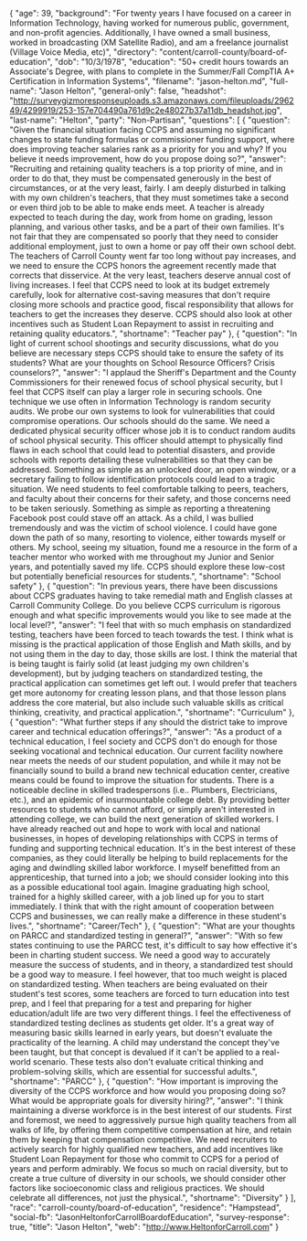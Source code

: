 {
  "age": 39,
  "background": "For twenty years I have focused on a career in Information Technology, having worked for numerous public, government, and non-profit agencies. Additionally, I have owned a small business, worked in broadcasting (XM Satellite Radio), and am a freelance journalist (Village Voice Media, etc)",
  "directory": "content/carroll-county/board-of-education",
  "dob": "10/3/1978",
  "education": "50+ credit hours towards an Associate's Degree, with plans to complete in the Summer/Fall CompTIA A+ Certification in Information Systems",
  "filename": "jason-helton.md",
  "full-name": "Jason Helton",
  "general-only": false,
  "headshot": "http://surveygizmoresponseuploads.s3.amazonaws.com/fileuploads/296249/4299919/253-157e704490a761d9c2e48027b37a11db_headshot.jpg",
  "last-name": "Helton",
  "party": "Non-Partisan",
  "questions": [
    {
      "question": "Given the financial situation facing CCPS and assuming no significant changes to state funding formulas or commissioner funding support, where does improving teacher salaries rank as a priority for you and why? If you believe it needs improvement, how do you propose doing so?",
      "answer": "Recruiting and retaining quality teachers is a top priority of mine, and in order to do that, they must be compensated generously in the best of circumstances, or at the very least, fairly. I am deeply disturbed in talking with my own children's teachers, that they must sometimes take a second or even third job to be able to make ends meet. A teacher is already expected to teach during the day, work from home on grading, lesson planning, and various other tasks, and be a part of their own families. It's not fair that they are compensated so poorly that they need to consider additional employment, just to own a home or pay off their own school debt. The teachers of Carroll County went far too long without pay increases, and we need to ensure the CCPS honors the agreement recently made that corrects that disservice. At the very least, teachers deserve annual cost of living increases. I feel that CCPS need to look at its budget extremely carefully, look for alternative cost-saving measures that don't require closing more schools and practice good, fiscal responsibility that allows for teachers to get the increases they deserve. CCPS should also look at other incentives such as Student Loan Repayment to assist in recruiting and retaining quality educators.",
      "shortname": "Teacher pay"
    },
    {
      "question": "In light of current school shootings and security discussions, what do you believe are necessary steps CCPS should take to ensure the safety of its students? What are your thoughts on School Resource Officers? Crisis counselors?",
      "answer": "I applaud the Sheriff's Department and the County Commissioners for their renewed focus of school physical security, but I feel that CCPS itself can play a larger role in securing schools. One technique we use often in Information Technology is random security audits. We probe our own systems to look for vulnerabilities that could compromise operations. Our schools should do the same. We need a dedicated physical security officer whose job it is to conduct random audits of school physical security. This officer should attempt to physically find flaws in each school that could lead to potential disasters, and provide schools with reports detailing these vulnerabilities so that they can be addressed. Something as simple as an unlocked door, an open window, or a secretary failing to follow identification protocols could lead to a tragic situation. We need students to feel comfortable talking to peers, teachers, and faculty about their concerns for their safety, and those concerns need to be taken seriously. Something as simple as reporting a threatening Facebook post could stave off an attack. As a child, I was bullied tremendously and was the victim of school violence. I could have gone down the path of so many, resorting to violence, either towards myself or others. My school, seeing my situation, found me a resource in the form of a teacher mentor who worked with me throughout my Junior and Senior years, and potentially saved my life. CCPS should explore these low-cost but potentially beneficial resources for students.",
      "shortname": "School safety"
    },
    {
      "question": "In previous years, there have been discussions about CCPS graduates having to take remedial math and English classes at Carroll Community College. Do you believe CCPS curriculum is rigorous enough and what specific improvements would you like to see made at the local level?",
      "answer": "I feel that with so much emphasis on standardized testing, teachers have been forced to teach towards the test. I think what is missing is the practical application of those English and Math skills, and by not using them in the day to day, those skills are lost. I think the material that is being taught is fairly solid (at least judging my own children's development), but by judging teachers on standardized testing, the practical application can sometimes get left out. I would prefer that teachers get more autonomy for creating lesson plans, and that those lesson plans address the core material, but also include such valuable skills as critical thinking, creativity, and practical application.",
      "shortname": "Curriculum"
    },
    {
      "question": "What further steps if any should the district take to improve career and technical education offerings?",
      "answer": "As a product of a technical education, I feel society and CCPS don't do enough for those seeking vocational and technical education. Our current facility nowhere near meets the needs of our student population, and while it may not be financially sound to build a brand new technical education center, creative means could be found to improve the situation for students. There is a noticeable decline in skilled tradespersons (i.e.. Plumbers, Electricians, etc.), and an epidemic of insurmountable college debt. By providing better resources to students who cannot afford, or simply aren't interested in attending college, we can build the next generation of skilled workers. I have already reached out and hope to work with local and national businesses, in hopes of developing relationships with CCPS in terms of funding and supporting technical education. It's in the best interest of these companies, as they could literally be helping to build replacements for the aging and dwindling skilled labor workforce. I myself benefitted from an apprenticeship, that turned into a job; we should consider looking into this as a possible educational tool again. Imagine graduating high school, trained for a highly skilled career, with a job lined up for you to start immediately. I think that with the right amount of cooperation between CCPS and businesses, we can really make a difference in these student's lives.",
      "shortname": "Career/Tech"
    },
    {
      "question": "What are your thoughts on PARCC and standardized testing in general?",
      "answer": "With so few states continuing to use the PARCC test, it's difficult to say how effective it's been in charting student success. We need a good way to accurately measure the success of students, and in theory, a standardized test should be a good way to measure. I feel however, that too much weight is placed on standardized testing. When teachers are being evaluated on their student's test scores, some teachers are forced to turn education into test prep, and I feel that preparing for a test and preparing for higher education/adult life are two very different things. I feel the effectiveness of standardized testing declines as students get older. It's a great way of measuring basic skills learned in early years, but doesn't evaluate the practicality of the learning. A child may understand the concept they've been taught, but that concept is devalued if it can't be applied to a real-world scenario. These tests also don't evaluate critical thinking and problem-solving skills, which are essential for successful adults.",
      "shortname": "PARCC"
    },
    {
      "question": "How important is improving the diversity of the CCPS workforce and how would you proposing doing so? What would be appropriate goals for diversity hiring?",
      "answer": "I think maintaining a diverse workforce is in the best interest of our students. First and foremost, we need to aggressively pursue high quality teachers from all walks of life, by offering them competitive compensation at hire, and retain them by keeping that compensation competitive. We need recruiters to actively search for highly qualified new teachers, and add incentives like Student Loan Repayment for those who commit to CCPS for a period of years and perform admirably. We focus so much on racial diversity, but to create a true culture of diversity in our schools, we should consider other factors like socioeconomic class and religious practices. We should celebrate all differences, not just the physical.",
      "shortname": "Diversity"
    }
  ],
  "race": "carroll-county/board-of-education",
  "residence": "Hampstead",
  "social-fb": "JasonHeltonforCarrollBoardofEducation",
  "survey-response": true,
  "title": "Jason Helton",
  "web": "http://www.HeltonforCarroll.com"
}
